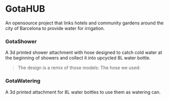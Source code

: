 # GotaHUB
 An opensource project that links hotels and community gardens around the city of Barcelona to provide water for irrigation.
 ### GotaShower
A 3d printed shower attachment with hose designed to catch cold water at the beginning of showers and collect it into upcycled 8L water bottle.

 > The design is a remix of those models:
 The hose we used:

 ### GotaWatering
A 3d printed attachment for 8L water bottles to use them as watering can.
